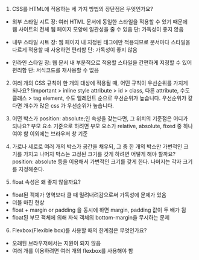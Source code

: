 1. CSS를 HTML에 적용하는 세 가지 방법의 장단점은 무엇인가요?
- 외부 스타일 시트
 장: 여러 HTML 문서에 동일한 스타일을 적용할 수 있기 때문에 웹 사이트의 전체 웹 페이지 모양에 일관성을 줄 수 있음
 단: 가독성이 좋지 않음

- 내부 스타일 시트
 장: 웹 페이지 내 지정된 태그에만 적용되므로 문서마다 스타일을 다르게 적용할 때 사용하면 편리함
 단: 가독성이 좋지 않음

- 인라인 스타일 
 장: 웹 문서 내 부분적으로 적용할 스타일을 간편하게 지정할 수 있어 편리함
 단: 서식코드를 재사용할 수 없음


2. 여러 개의 CSS 규칙이 한 개의 대상에 적용될 때, 어떤 규칙이 우선순위를 가지게 되나요?
!important > inline style attribute > id > class, 다른 attribute, 수도 클래스 > tag element, 수도 엘레먼트 순으로 우선순위가 높습니다. 
우선순위가 같다면 개수가 많은 css 가 우선순위가 높습니다.


3. 어떤 박스가 position: absolute;인 속성을 갖는다면, 그 위치의 기준점은 어디가 되나요?
부모 요소 기준으로 하려면 부모 요소가 relative, absolute, fixed 중 하나여야 함
이외에는 브라우저 창 기준


4. 가로나 세로로 여러 개의 박스가 공간을 채우되, 그 중 한 개의 박스만 가변적인 크기를 가지고 
나머지 박스는 고정된 크기를 갖게 하려면 어떻게 해야 할까요?
position: absolute 등을 이용해서 가변적인 크기를 갖게 한다.
나머지는 각자 크기를 지정해준다.


5. float 속성은 왜 좋지 않을까요?
- float된 객체가 영역보다 클 때 밀려내려감으로써 가독성에 문제가 있음
- 더블 마진 현상
- float + margin or padding 을 동시에 하면 margin, padding 값이 두 배가 됨
- float된 부모 객체에 의해 자식 객체의 bottom-margin을 무시하는 문제


6. Flexbox(Flexible box)를 사용할 때의 한계점은 무엇인가요?
- 오래된 브라우저에서는 지원이 되지 않음
- 여러 개를 이용하려면 여러 개의 flexbox를 사용해야 함

